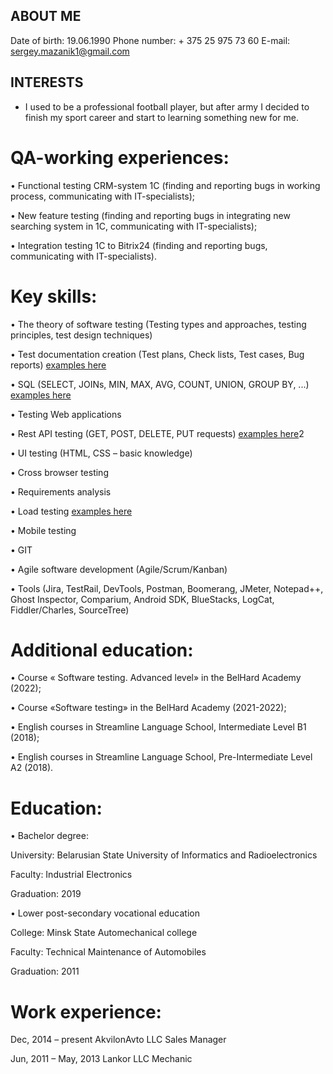 ## **ABOUT ME**
Date of birth: 19.06.1990
Phone number: + 375 25 975 73 60
E-mail: sergey.mazanik1@gmail.com

## **INTERESTS**
- I used to be a professional football player, but after army I decided to finish my sport career and start to learning something new for me.

# **QA-working experiences:**
•	Functional testing CRM-system 1C (finding and reporting bugs in working process, communicating with IT-specialists);

•	New feature testing (finding and reporting bugs in integrating new searching system in 1C, communicating with IT-specialists);

•	Integration testing 1C to Bitrix24 (finding and reporting bugs, communicating with IT-specialists).

# **Key skills:**
•	The theory of software testing (Testing types and approaches, testing principles, test design techniques)

•	Test documentation creation (Test plans, Check lists, Test cases, Bug reports) [examples here](https://github.com/sergey-mazanik/BelhardCourses/tree/main/TestDocumentation)

•	SQL (SELECT, JOINs, MIN, MAX, AVG, COUNT, UNION, GROUP BY, ...) [examples here](https://github.com/sergey-mazanik/BelhardCourses/tree/main/SqlQqueries)

•	Testing Web applications

•	Rest API testing (GET, POST, DELETE, PUT requests) [examples here](https://github.com/sergey-mazanik/BelhardCourses/tree/main/PostmanScripts)2

•	UI testing (HTML, CSS – basic knowledge)

•	Cross browser testing

•	Requirements analysis

•	Load testing [examples here](https://github.com/sergey-mazanik/BelhardCourses/tree/main/JMeterScripts)

•	Mobile testing

•	GIT

•	Agile software development (Agile/Scrum/Kanban)

•	Tools (Jira, TestRail, DevTools, Postman, Boomerang, JMeter, Notepad++, Ghost Inspector, Comparium, Android SDK, BlueStacks, LogCat, Fiddler/Charles, SourceTree)

# **Additional education:**
•	Course « Software testing. Advanced level» in the BelHard Academy (2022);

•	Course «Software testing» in the BelHard Academy (2021-2022);

•	English courses in Streamline Language School, Intermediate Level B1 (2018);

•	English courses in Streamline Language School, Pre-Intermediate Level A2 (2018).

# **Education:**
•	Bachelor degree:

University: Belarusian State University of Informatics and Radioelectronics 

Faculty: Industrial Electronics 

Graduation: 2019

•	Lower post-secondary vocational education

College: Minsk State Automechanical college

Faculty: Technical Maintenance of Automobiles

Graduation: 2011

# **Work experience:**
Dec, 2014 – present   AkvilonAvto LLC	  Sales Manager

Jun, 2011 – May, 2013   Lankor LLC   Mechanic

